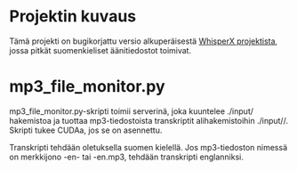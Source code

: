 # Projektin kuvaus

Tämä projekti on bugikorjattu versio alkuperäisestä [WhisperX projektista](https://github.com/m-bain/whisperX), jossa pitkät suomenkieliset äänitiedostot toimivat.

# mp3_file_monitor.py

mp3_file_monitor.py-skripti toimii serverinä, joka kuuntelee ./input/ hakemistoa ja tuottaa mp3-tiedostoista transkriptit alihakemistoihin ./input/<mp3-nimi>/. Skripti tukee CUDAa, jos se on asennettu.

Transkripti tehdään oletuksella suomen kielellä. Jos mp3-tiedoston nimessä on merkkijono -en- tai -en.mp3, tehdään transkripti englanniksi.